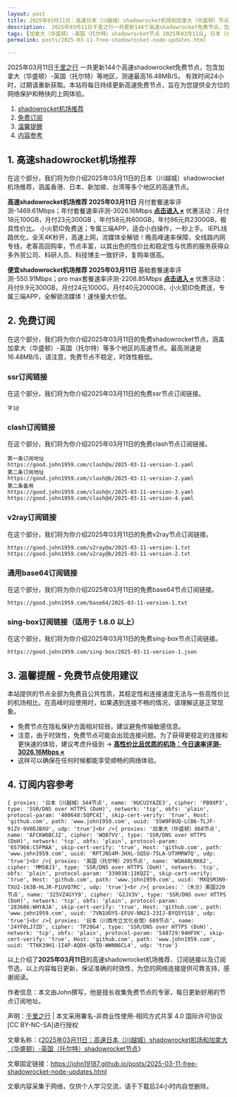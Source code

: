 ```yaml
---
layout: post
title: 2025年03月11日：高速日本（川越城）shadowrocket机场和加拿大（华盛顿）节点
description:  2025年03月11日千里之行一共更新144个高速shadowrocket免费节点，包含加拿大（华盛顿）-英国（托尔特）等地区，测速最高16.48MB/S， 有效时间24小时，过期请重新获取。本站将每日持续更新高速免费节点，旨在为您提供全方位的网络保护和畅快的上网体验
tags: [加拿大（华盛顿）-英国（托尔特）shadowrocket节点 2025年03月11日, 日本（川越城）高速shadowrocketshadowrocket机场推荐 2025年03月11日]
permalink: posts/2025-03-11-free-shadowrocket-node-updates.html

---
```



2025年03月11日[千里之行](https://john19187.github.io) 一共更新144个高速shadowrocket免费节点，包含加拿大（华盛顿）-英国（托尔特）等地区，测速最高16.48MB/S， 有效时间24小时，过期请重新获取。本站将每日持续更新高速免费节点，旨在为您提供全方位的网络保护和畅快的上网体验。

1. [shadowrocket机场推荐](#1-高速shadowrocket机场推荐)
2. [免费订阅](#2-免费订阅)
3. [温馨提醒](#3-温馨提醒---免费节点使用建议)
4. [内容参考](#4-订阅内容参考)

## 1. 高速shadowrocket机场推荐

在这个部分，我们将为你介绍2025年03月11日的日本（川越城）shadowrocket机场推荐，涵盖香港、日本、新加坡、台湾等多个地区的高速节点。

<div class="good cat1"><strong>高速shadowrocket机场推荐 2025年03月11日</strong> 月付套餐速率评测-1469.61Mbps；年付套餐速率评测-3026.16Mbps <strong><a href="https://good.john1959.com/lepl/2025-03-11" target="_blank">点击进入 «</a></strong> 优惠活动：月付18元100GB，月付23元300GB ，年付58元共600GB，年付86元共2300GB，极具性价比。 小火箭ID免费送；专属三端APP，适合小白操作，一秒上手。 IEPL线路优化，全天4K秒开，高速上网，流媒体全解锁！晚高峰速率保障，全线路内网专线，老客高回购率，节点丰富，以其出色的性价比和稳定性与优质的服务获得众多外贸公司、科研人员、科技博主一致好评，复购率很高。</div><div class="good cat2">

<strong>便宜shadowrocket机场推荐 2025年03月11日</strong> 基础套餐速率评测-550.91Mbps；pro max套餐速率评测-2208.85Mbps <strong><a href="https://good.john1959.com/cheap/2025-03-11" target="_blank">点击进入 «</a></strong> 优惠活动：月付9.9元300GB，月付24元1000G，月付40元2000GB，小火箭ID免费送，专属三端APP，全解锁流媒体！速快量大价低。</div>

## 2. 免费订阅

在这个部分，我们将为你介绍2025年03月11日的免费shadowrocket节点，涵盖加拿大（华盛顿）-英国（托尔特）等多个地区的高速节点。最高测速是16.48MB/S，请注意，免费节点不稳定，时效性极低。

### ssr订阅链接

在这个部分，我们将为你介绍2025年03月11日的免费ssr节点订阅链接。

```
字1@
```

### clash订阅链接

在这个部分，我们将为你介绍2025年03月11日的免费clash节点订阅链接。

```
第一条订阅地址
https://good.john1959.com/clash@a/2025-03-11-version-1.yaml
第二条订阅地址
https://good.john1959.com/clash@b/2025-03-11-version-2.yaml
第二条备用
https://good.john1959.com/clash@c/2025-03-11-version-3.yaml
https://good.john1959.com/clash@d/2025-03-11-version-4.yaml
```

### v2ray订阅链接

在这个部分，我们将为你介绍2025年03月11日的免费v2ray节点订阅链接。

```
https://good.john1959.com/v2ray@a/2025-03-11-version-1.txt
https://good.john1959.com/v2ray@b/2025-03-11-version-2.txt
```

### 通用base64订阅链接

在这个部分，我们将为你介绍2025年03月11日的免费base64节点订阅链接。

```
https://good.john1959.com/base64/2025-03-11-version-1.txt
```

### sing-box订阅链接（适用于 1.8.0 以上）

在这个部分，我们将为你介绍2025年03月11日的免费sing-box节点订阅链接。

```
https://good.john1959.com/sing-box/2025-03-11-version-1.json
```

## 3. 温馨提醒 - 免费节点使用建议

本站提供的节点全部为免费且公共性质，其稳定性和连接速度无法与一些高性价比的机场相比。在高峰时段使用时，如果遇到连接不畅的情况，请理解这是正常现象。

- 免费节点在隐私保护方面相对较弱，建议避免传输敏感信息。
- 注意，由于时效性，免费节点可能会出现连接问题。为了获得更稳定的连接和更快速的体验，建议考虑升级到 → <strong>[高性价比且优质的机场：今日速率评测- 3026.16Mbps «](https://good.john1959.com/lepl/2025-03-11)</strong>
- 这样可以确保在任何时候都能享受顺畅的网络体验。

## 4. 订阅内容参考

```
{ proxies: '日本（川越城）344节点', name: 'HUCU2YAZE3', cipher: 'PB9XP3', type: 'SSR/DNS over HTTPS (DoH)', network: 'tcp', obfs: 'plain', protocol-param: '400648:5QPC4I', skip-cert-verify: 'true', Host: 'github.com', path: 'www.john1959.com', uuid: '5SW9F8UQ-LCB6-TLJF-91ZV-9V0DJBXU', udp: 'true'}<br />{ proxies: '加拿大（华盛顿）868节点', name: 'AFCKW6BCJZ', cipher: 'WQ07VV', type: 'SSR/DNS over HTTPS (DoH)', network: 'tcp', obfs: 'plain', protocol-param: '657966:C5FMAA', skip-cert-verify: 'true', Host: 'github.com', path: 'www.john1959.com', uuid: 'RPTJNS4M-JHXL-SQ5U-75LA-UTXMRW7Q', udp: 'true'}<br />{ proxies: '英国（托尔特）295节点', name: 'WGH48LRK62', cipher: 'MM5BJ3', type: 'SSR/DNS over HTTPS (DoH)', network: 'tcp', obfs: 'plain', protocol-param: '339038:11KQZI', skip-cert-verify: 'true', Host: 'github.com', path: 'www.john1959.com', uuid: 'MXQSM3N9-TXU2-163B-HLJR-P1UVQ7RC', udp: 'true'}<br />{ proxies: '（木兰）美国220节点', name: '325VZ4GYY9', cipher: 'G2JV3V', type: 'SSR/DNS over HTTPS (DoH)', network: 'tcp', obfs: 'plain', protocol-param: '283686:WHYAJA', skip-cert-verify: 'true', Host: 'github.com', path: 'www.john1959.com', uuid: '7VN1UOY5-EFUV-NN23-23IJ-BYQ5YS18', udp: 'true'}<br />{ proxies: '日本（川西市立文化会馆）689节点', name: '24YF0LJ7ZD', cipher: 'TP20G4', type: 'SSR/DNS over HTTPS (DoH)', network: 'tcp', obfs: 'plain', protocol-param: '548729:94HFVK', skip-cert-verify: 'true', Host: 'github.com', path: 'www.john1959.com', uuid: 'TTKK39H1-1I4P-AQDX-Q6TD-WWNN6CL4', udp: 'true'}
```

以上介绍了<strong>2025年03月11日</strong>的高速shadowrocket机场推荐、订阅链接以及订阅节选，以上内容每日更新，保证准确的时效性，为您的网络连接提供可靠支持，感谢阅读。

作者信息：本文由John撰写，他是擅长收集免费节点的专家，每日更新好用的节点订阅地址。

声明：[千里之行](https://john19187.github.io) | 本文采用署名-非商业性使用-相同方式共享 4.0 国际许可协议[CC BY-NC-SA]进行授权

文章名称：《[2025年03月11日：高速日本（川越城）shadowrocket机场和加拿大（华盛顿）-英国（托尔特）shadowrocket节点](https://john19187.github.io/posts/2025-03-11-free-shadowrocket-node-updates.html)》

文章固定链接：https://john19187.github.io/posts/2025-03-11-free-shadowrocket-node-updates.html

文章内容采集于网络，仅供个人学习交流，请于下载后24小时内自觉删除。
